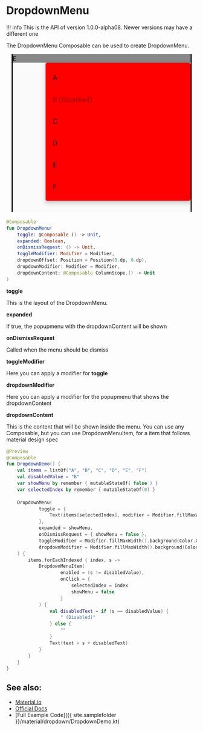 # DropdownMenu

!!! info
    This is the API of version 1.0.0-alpha08. Newer versions may have a different one

The DropdownMenu Composable can be used to create DropdownMenu.

<p align="center">
  <img src ="../../images/material/dropdownmenu/dropdown.png"  />
</p>

```kotlin
@Composable
fun DropdownMenu(
    toggle: @Composable () -> Unit,
    expanded: Boolean,
    onDismissRequest: () -> Unit,
    toggleModifier: Modifier = Modifier,
    dropdownOffset: Position = Position(0.dp, 0.dp),
    dropdownModifier: Modifier = Modifier,
    dropdownContent: @Composable ColumnScope.() -> Unit
)
```

**toggle**

This is the layout of the DropdownMenu.

**expanded**

If true, the popupmenu with the dropdownContent will be shown

**onDismissRequest**

Called when the menu should be dismiss

**toggleModifier**

Here you can apply a modifier for **toggle**

**dropdownModifier**

Here you can apply a modifier for the popupmenu that shows the dropdownContent

**dropdownContent**

This is the content that will be shown inside the menu. You can use any Composable, but you can use DropdownMenuItem, for a item that follows material design spec


```kotlin
@Preview
@Composable
fun DropdownDemo() {
    val items = listOf("A", "B", "C", "D", "E", "F")
    val disabledValue = "B"
    var showMenu by remember { mutableStateOf( false ) }
    var selectedIndex by remember { mutableStateOf(0) }

    DropdownMenu(
            toggle = {
                Text(items[selectedIndex], modifier = Modifier.fillMaxWidth().clickable(onClick = { showMenu = true }))
            },
            expanded = showMenu,
            onDismissRequest = { showMenu = false },
            toggleModifier = Modifier.fillMaxWidth().background(Color.Gray),
            dropdownModifier = Modifier.fillMaxWidth().background(Color.Red)
    ) {
        items.forEachIndexed { index, s ->
            DropdownMenuItem(
                    enabled = (s != disabledValue),
                    onClick = {
                        selectedIndex = index
                        showMenu = false
                    }
            ) {
                val disabledText = if (s == disabledValue) {
                    " (Disabled)"
                } else {
                    ""
                }
                Text(text = s + disabledText)
            }
        }
    }
}
```


## See also:
* [Material.io](https://material.io/components/menus#dropdown-menu)
* [Official Docs](https://developer.android.com/reference/kotlin/androidx/compose/material/package-summary#dropdownmenu)
* [Full Example Code]({{ site.samplefolder }}/material/dropdown/DropdownDemo.kt)
